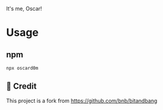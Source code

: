 It's me, Oscar!

# Usage

## npm

```
npx oscard0m
```

## 🏅 Credit

This project is a fork from https://github.com/bnb/bitandbang
